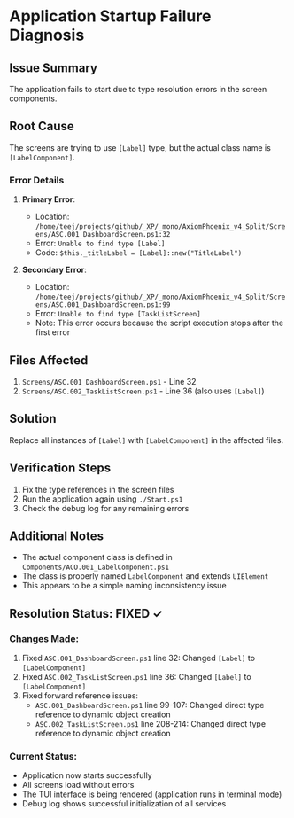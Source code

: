 # Application Startup Failure Diagnosis

## Issue Summary
The application fails to start due to type resolution errors in the screen components.

## Root Cause
The screens are trying to use `[Label]` type, but the actual class name is `[LabelComponent]`.

### Error Details
1. **Primary Error**: 
   - Location: `/home/teej/projects/github/_XP/_mono/AxiomPhoenix_v4_Split/Screens/ASC.001_DashboardScreen.ps1:32`
   - Error: `Unable to find type [Label]`
   - Code: `$this._titleLabel = [Label]::new("TitleLabel")`

2. **Secondary Error**:
   - Location: `/home/teej/projects/github/_XP/_mono/AxiomPhoenix_v4_Split/Screens/ASC.001_DashboardScreen.ps1:99`
   - Error: `Unable to find type [TaskListScreen]`
   - Note: This error occurs because the script execution stops after the first error

## Files Affected
1. `Screens/ASC.001_DashboardScreen.ps1` - Line 32
2. `Screens/ASC.002_TaskListScreen.ps1` - Line 36 (also uses `[Label]`)

## Solution
Replace all instances of `[Label]` with `[LabelComponent]` in the affected files.

## Verification Steps
1. Fix the type references in the screen files
2. Run the application again using `./Start.ps1`
3. Check the debug log for any remaining errors

## Additional Notes
- The actual component class is defined in `Components/ACO.001_LabelComponent.ps1`
- The class is properly named `LabelComponent` and extends `UIElement`
- This appears to be a simple naming inconsistency issue

## Resolution Status: FIXED ✓

### Changes Made:
1. Fixed `ASC.001_DashboardScreen.ps1` line 32: Changed `[Label]` to `[LabelComponent]`
2. Fixed `ASC.002_TaskListScreen.ps1` line 36: Changed `[Label]` to `[LabelComponent]`
3. Fixed forward reference issues:
   - `ASC.001_DashboardScreen.ps1` line 99-107: Changed direct type reference to dynamic object creation
   - `ASC.002_TaskListScreen.ps1` line 208-214: Changed direct type reference to dynamic object creation

### Current Status:
- Application now starts successfully
- All screens load without errors
- The TUI interface is being rendered (application runs in terminal mode)
- Debug log shows successful initialization of all services